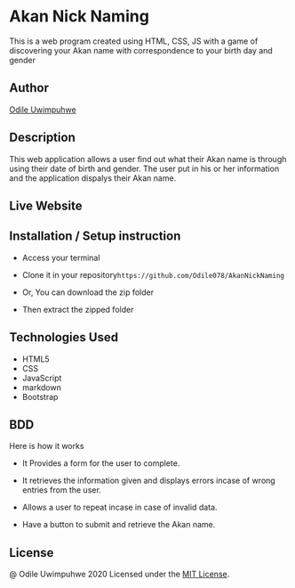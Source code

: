 # Akan Nick Naming
This is a web program created using HTML, CSS, JS with a game of discovering your Akan name with correspondence to your birth day and gender

## Author

[Odile Uwimpuhwe](https://github.com/Odile078)

## Description


This web application allows a user find out what their Akan name is through using their date of birth and gender. The user put in his or her information and the application dispalys their Akan name.

## Live Website



## Installation / Setup instruction
* Access your terminal

* Clone  it in  your repository```https://github.com/Odile078/AkanNickNaming```

* Or, You can download the zip folder

* Then extract the zipped folder 

## Technologies Used

* HTML5
* CSS
* JavaScript
* markdown
* Bootstrap

## BDD
Here is how it works

* It Provides a form for the user to complete.

* It retrieves the information given and displays errors incase of wrong entries from the user.

* Allows a user to repeat incase in case of invalid data.

* Have a button to submit and retrieve the Akan name.


## License

@ Odile Uwimpuhwe 2020
Licensed under the [MIT License](LICENSE).
